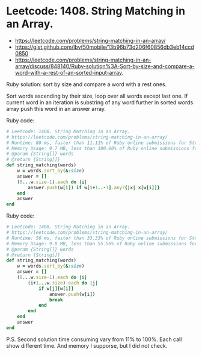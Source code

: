 # Leetcode: 1408. String Matching in an Array.

- https://leetcode.com/problems/string-matching-in-an-array/
- https://gist.github.com/lbvf50mobile/13b96b73d206f60856db3eb14ccd0850
- https://leetcode.com/problems/string-matching-in-an-array/discuss/848140/Ruby-solution%3A-Sort-by-size-and-compare-a-word-with-a-rest-of-an-sorted-input-array.

Ruby solution: sort by size and compare a word with a rest ones.

Sort words ascending by their size, loop over all words except last one. If current word in an iteration is substring of any word further in sorted words array push this word in an answer array.


Ruby code:
```Ruby
# Leetcode: 1408. String Matching in an Array.
# https://leetcode.com/problems/string-matching-in-an-array/
# Runtime: 80 ms, faster than 11.11% of Ruby online submissions for String Matching in an Array.
# Memory Usage: 9.7 MB, less than 100.00% of Ruby online submissions for String Matching in an Array.
# @param {String[]} words
# @return {String[]}
def string_matching(words)
    w = words.sort_by(&:size)
    answer = []
    (0...w.size-1).each do |i|
        answer.push(w[i]) if w[i+1..-1].any?{|x| x[w[i]]}
    end
    answer
end
```

Ruby code:
```Ruby 
# Leetcode: 1408. String Matching in an Array.
# https://leetcode.com/problems/string-matching-in-an-array/
# Runtime: 56 ms, faster than 33.33% of Ruby online submissions for String Matching in an Array.
# Memory Usage: 9.8 MB, less than 55.56% of Ruby online submissions for String Matching in an Array.
# @param {String[]} words
# @return {String[]}
def string_matching(words)
    w = words.sort_by(&:size)
    answer = []
    (0...w.size-1).each do |i|
        (i+1...w.size).each do |j|
            if w[j][w[i]]
                answer.push(w[i])
                break
            end
        end
    end
    answer
end
```

P.S. Second solution time consuming vary from 11% to 100%. Each call show different time. And memory I supporse, but I did not check.